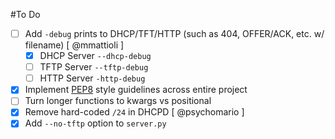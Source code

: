 #To Do

- [ ] Add `-debug` prints to DHCP/TFT/HTTP (such as 404, OFFER/ACK, etc. w/ filename) [ @mmattioli ]
  - [X] DHCP Server `--dhcp-debug`
  - [ ] TFTP Server `--tftp-debug`
  - [ ] HTTP Server `-http-debug`
- [X] Implement [PEP8](http://legacy.python.org/dev/peps/pep-0008/) style guidelines across entire project
- [ ] Turn longer functions to kwargs vs positional
- [X] Remove hard-coded `/24` in DHCPD [ @psychomario ]
- [X] Add `--no-tftp` option to `server.py`
